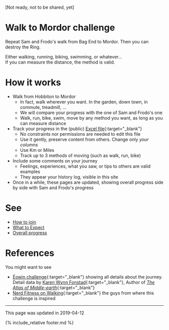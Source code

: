 \[Not ready, not to be shared, yet\]

# Walk to Mordor challenge

Repeat Sam and Frodo's walk from Bag End to Mordor. Then you can destroy the Ring.

Either walking, running, biking, swimming, or whatever...  
If you can measure the distance, the method is valid.

# How it works
* Walk from Hobbiton to Mordor
  * In fact, walk wherever you want. In the garden, down town, in commute, treadmill, ...
  * We will compare your progress with the one of Sam and Frodo's one
  * Walk, run, bike, swim, move by any method you want, as long as you can measure distance
* Track your progress in the (public) [Excel file](https://docs.google.com/spreadsheets/d/1oGzBmn3m_w-tq_c_vNhARID2xahvLd302_oWQIMN0hs/edit?usp=sharing){:target="_blank"}
  * No constraints nor permissions are needed to edit this file
  * Use it gently, preserve content from others. Change only *your columns*
  * Use Km or Miles
  * Track up to 3 methods of moving (such as walk, run, bike)
* Include some comments on your journey
  * Feelings, experiences, what you saw, or tips to others are valid examples
  * They appear your history log, visible in this site
* Once in a while, these pages are updated, showing overall progress side by side with Sam and Frodo's progress

# See
* [How to join](how-to-join.md)
* [What to Expect](what-to-expect.md)
* [Overall progress](progress.md)

# References
You might want to see
* [Éowin challenge](http://home.insightbb.com/~eowynchallenge/Walk/walk.html){:target="_blank"} showing all details about the journey.
Detail data by [Karen Wynn Fonstad](https://en.wikipedia.org/wiki/Karen_Wynn_Fonstad){:target="_blank"}, Author of [*The Atlas of Middle-earth*](https://www.worldcat.org/title/atlas-of-middle-earth/oclc/24142309){:target="_blank"}
* [Nerd Fitness on Walking](https://www.nerdfitness.com/blog/walking/){:target="_blank"} the guys from where this challenge is inspired

---
This page was updated in 2019-04-12

{% include_relative footer.md %}
